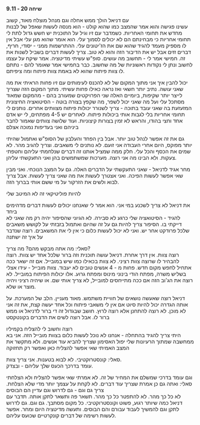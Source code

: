 **שיחה 20 \- 9.11**

עם דניאל הולך ממש אחלה וגם מנהל מוצלח מאוד, קשוב  
עשינו פגישה והוא אמר שהמצב כמו שהוא קולט \- הוא מנסה לעשות שאפל של לבנות מחדש את תחומי האחריות. כשמדבר עם זיו וגיל על התוכנית יש חשש גדול לתת לי תחומי אחריות כי מבחינתם הם לא יכולים לסמוך עלי. הוא אומר שהוא מגן עלי אבל אין לו מספיק מעמד להגיד שהוא שם את הז'יטונים עלי. ההתרשמות ממני \- יסודי, חריף, דברים זזים אבל יש את הדיבור הזה והוא לא טוב. צריך לעשות דברים בשביל לשנות את זה. חמישי אמר לי \- תחשוב מה עושים. סופ"ש עשיתי מדיטציה. אמר שיקח על עצמו לחשוב ונתן לי נקודות ראשוניות של מה שחשוב. כבר בחמישי אמר שאומר להם \- נתתם לו צוות פיתוח שהוא לא באמת צוות פיתוח ומה ציפיתם. 

יכול להבין איך אני מתוך המקום של לא להכנס לעימותים עם זיו פחות הראיתי את מה שאני עושה. נתיב יותר חשאי ואז נראה כאילו פחות עשיתי. מתוך המקום הזה שצריך לייצר יותר שקיפות, ביומיים האלה שני הפרויקטים שמעורב בהם \- מהמקום שמאוד מסתכל עלי ועל מה שאני יכול לשפר, מה שקפץ בצורה בוטה \- הסיטואציה החיצונית המזעזעת בה שאני עובד בתוכה \- צריך לשנורר יכולות פיתוח מצוותים אחרים. נותנים לי תחומי אחריות בלי לגבות אותי ביכולות פיתוח. לאחרים יש 4-5 מפתחים, לי יש אדם אחד וחצי בהודו, והראש לא זמין בצורות קיצוניות. ועוד שלושה צוותים שאמור לחבר ביניהם ואני בעדיפות נמוכה אצלם

גם את זה אפשר לנהל טוב יותר. אבל בין הפחד והעלבון של הסופ"ש ואתמול שהיתי יותר מפוקס, היום אחרי העבודה אני זועם. לא נותנים לי משאבים. וצריך להגיב מהר. לא שמים את הכסף והכל עלי. חלק ממה שמציל אותנו זה דברים שנלחמתי עליהם וחטפתי צעקות. ולא הבינו מה אני רוצה. מערכות שמשתמשים בהן ואני התעקשתי עליהן. 

מחר אגיד לדניאל \- שאני התעקשתי על הדברים האלה. גם על המצב הנוכחי. ואני מבין שאי אפשר לעשות הפיכה. ואני אצטרך לעשות את מה שאני צריך לעשות. אבל צריך לבוא ולשים את הזרקור על מי ששם אותי בברוך הזה. 

להיות פוליטיקאי זה לא המיטב שלי

את דניאל לא צריך לשכנע במי אני. הוא אמר לי שאנחנו יכולים לעשות דברים מדהימים ביחד  
להגיד \- הסיטואציה שלי כרגע לא סבירה. לא הגיוני שהסיפור יהיה רק מה שאני לא דייקתי בו. הסיפור צריך להיות גם על זה שהיום ואתמול בזבזתי על לקושש משאבים שלכל פרודקט אחר יש. ואני לא יכול לעשות כלום כי אין לי את המשאבים. רוצה שנדבר על איך זה ישתנה

סאלי: מה אתה מבקש מהם? מה צריך?  
רוצה צוות. אין דרך אחרת. דניאל עושה תוכנית וזה ברור שלכל אחד יש צוות. רוצה להבהיר לו שרוצה צוות רציני. לא צוות בכאילו כמו שיש במובייל. אם זה ישאר ככה אתחיל לחפש מקום חדש. פחות מ \- 4 אנשים טובים לא יעבוד. צוות מובייל \- עידו אצלי בשליש משרה, מפתח הודי בינוני מינוס ומפתח גרוע. אלו יכולות הפיתוח במובייל. לא רוצה את הג'וב הזה אם ככה מתייחסים למובייל, לא צריך אותי שם. או שיהיה רציני ויהיה מוצר או שלא. 

דניאל רוצה שאעשה נושאים של חוויית משתמש. מאוד מעניין. הלב של המערכת. על אותה הגדרה יכול להיות סיוט אם אין לי משאבי פיתוח וכל אחד יעשה קצת, את זה אני לא מוכן. לא רוצה להתחנן אלא רוצה לרוץ. חושב שבגדול זה די ברור לדניאל או ממש ברור לו. אבל רוצה לשים את הדברים בקונטקסט

רוצה וחשוב לי להצליח בקמיליו  
היתי צריך להגיד בהתחלה \- אנחנו לא נוכל לעשות כלום בצוות מובייל הזה. אני בא ממחשבה שמתוך הרעיונות שלי יפול האסימון שצריך להביא עוד אנשים. ולא מתקשר את המצב האמיתי שאי אפשר להצליח כאן ואפשר רק תחזוקה

סאלי: קונסטרוקטיבי. לא לבוא בטענות. אני צריך צוות.   
עומד בדרכך הכעס שלך עליהם \- ובצדק.

וגם עומד בדרכי שמשלם את המחיר של זה. לא אמרתי שאי אפשר להצליח ולא הצלחתי  
סאלי: ואתה גם כן אמרת שצריך עוד דברים. לא לקחת על עצמך יותר מדי שלא הצלחת. צריך גם וגם \- גם לדרוש וגם עדיין הם הבוסים  
לא כל כך מהר. לא להתפטר כל כך מהר. תשאר פה ותשאר לתקן אותה. תדבר עם דניאל כמה שיותר רגוע, פשוט וקונסטרוקטיבי. כל מקום מסתבך. גם וגם. גם לדרוש לתקן וגם להמשיך לעבוד עבורם והם הבוסים. ותעשה מדיטציה היום ומחר. אפשר לעשות רשימה של דברים קונקרטיים שכועס עליהם. 

